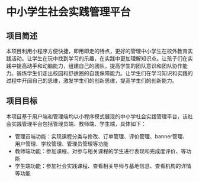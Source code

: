 # 中小学生社会实践管理平台

##   项目简述

​	本项目利用小程序方便快捷，即用即走的特点，更好的管理中小学生在校外教育实践活动。让学生在玩中找到学习的乐趣，在实践中更加理解知识点。让孩子们在实践中提高动手和动脑能力，组建自己的团队，提高学生的团队意识和团队协作能力。锻炼学生们走出校园和舒适圈的自我保障能力。让学生们在学习知识和实践的过程中开阔自己的思维，激发学生们的创新思维，提高学生们的创新能力。  



##	项目目标

  本项目基于用户端和管理端均以小程序模式展现的中小学社会实践管理平台，该社会实践管理平台包括管理员端、教师端、学生端，具体如下：  

+   管理员端功能：实现课程分类与修改、订单管理、评价管理、banner管理、用户管理、学校管理、管理员管理等功能  
+   教师端功能：参加课程、对参与相关课程的学生进行表现和完成度评价、等功能  
+   学生端功能：参加社会实践课程、查看相关导师与基地信息、查看机构的详情等功能  

